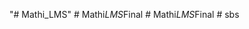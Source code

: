 "# Mathi_LMS" 
#   M a t h i _ L M S _ F i n a l  
 #   M a t h i _ L M S _ F i n a l  
 #   s b s  
 